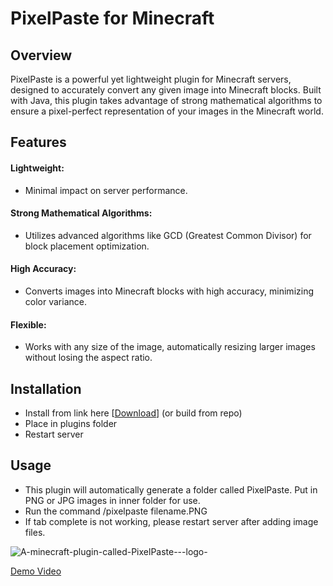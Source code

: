 # PixelPaste for Minecraft
## Overview
PixelPaste is a powerful yet lightweight plugin for Minecraft servers, designed to accurately convert any given image into Minecraft blocks. Built with Java, this plugin takes advantage of strong mathematical algorithms to ensure a pixel-perfect representation of your images in the Minecraft world.

## Features
#### Lightweight: 
- Minimal impact on server performance.
#### Strong Mathematical Algorithms: 
- Utilizes advanced algorithms like GCD (Greatest Common Divisor) for block placement optimization.
#### High Accuracy:
-  Converts images into Minecraft blocks with high accuracy, minimizing color variance.
#### Flexible: 
- Works with any size of the image, automatically resizing larger images without losing the aspect ratio.

## Installation
- Install from link here [[Download](https://www.spigotmc.org/resources/pixelpaste.112531/)] (or build from repo)
- Place in plugins folder
- Restart server

## Usage
- This plugin will automatically generate a folder called PixelPaste. Put in PNG or JPG images in inner folder for use.
- Run the command /pixelpaste filename.PNG
- If tab complete is not working, please restart server after adding image files.

![A-minecraft-plugin-called-PixelPaste---logo-](https://github.com/jaceg18/PixelPaste/assets/94592538/b4416e1c-330a-4a3b-ae1d-ca5792b6bf0f)


[Demo Video](https://youtu.be/cJWXCN86Dbk)
